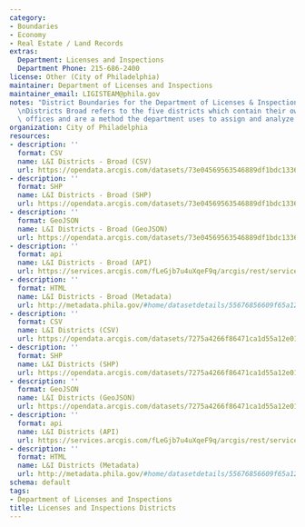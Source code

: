 ```yaml
---
category:
- Boundaries
- Economy
- Real Estate / Land Records
extras:
  Department: Licenses and Inspections
  Department Phone: 215-686-2400
license: Other (City of Philadelphia)
maintainer: Department of Licenses and Inspections
maintainer_email: LIGISTEAM@phila.gov
notes: "District Boundaries for the Department of Licenses & Inspections are pre 2014.\r\
  \nDistricts Broad refers to the five districts which contain their own district\
  \ offices and are a method the department uses to assign and analyze work."
organization: City of Philadelphia
resources:
- description: ''
  format: CSV
  name: L&I Districts - Broad (CSV)
  url: https://opendata.arcgis.com/datasets/73e04569563546889df1bdc13360f88b_0.csv
- description: ''
  format: SHP
  name: L&I Districts - Broad (SHP)
  url: https://opendata.arcgis.com/datasets/73e04569563546889df1bdc13360f88b_0.zip
- description: ''
  format: GeoJSON
  name: L&I Districts - Broad (GeoJSON)
  url: https://opendata.arcgis.com/datasets/73e04569563546889df1bdc13360f88b_0.geojson
- description: ''
  format: api
  name: L&I Districts - Broad (API)
  url: https://services.arcgis.com/fLeGjb7u4uXqeF9q/arcgis/rest/services/DISTRICTS_BROAD/FeatureServer/0/query?outFields=*&where=1%3D1
- description: ''
  format: HTML
  name: L&I Districts - Broad (Metadata)
  url: http://metadata.phila.gov/#home/datasetdetails/55676856609f65a12174370b/representationdetails/5571b1b3e4fb1d91393c213b/
- description: ''
  format: CSV
  name: L&I Districts (CSV)
  url: https://opendata.arcgis.com/datasets/7275a4266f86471ca1d55a12e01b077e_0.csv
- description: ''
  format: SHP
  name: L&I Districts (SHP)
  url: https://opendata.arcgis.com/datasets/7275a4266f86471ca1d55a12e01b077e_0.zip
- description: ''
  format: GeoJSON
  name: L&I Districts (GeoJSON)
  url: https://opendata.arcgis.com/datasets/7275a4266f86471ca1d55a12e01b077e_0.geojson
- description: ''
  format: api
  name: L&I Districts (API)
  url: https://services.arcgis.com/fLeGjb7u4uXqeF9q/arcgis/rest/services/LI_DISTRICTS/FeatureServer/0/query?outFields=*&where=1%3D1
- description: ''
  format: HTML
  name: L&I Districts (Metadata)
  url: http://metadata.phila.gov/#home/datasetdetails/55676856609f65a12174370b/representationdetails/5567692969e261cf61e0d589/
schema: default
tags:
- Department of Licenses and Inspections
title: Licenses and Inspections Districts
---
```

